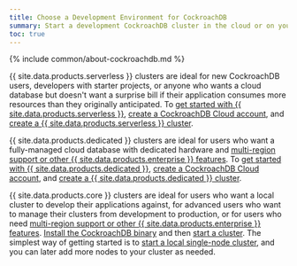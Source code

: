 ```yaml
---
title: Choose a Development Environment for CockroachDB
summary: Start a development CockroachDB cluster in the cloud or on your local machine
toc: true
---
```


{% include common/about-cockroachdb.md %}

{{ site.data.products.serverless }} clusters are ideal for new CockroachDB users, developers with starter projects, or anyone who wants a cloud database but doesn't want a surprise bill if their application consumes more resources than they originally anticipated. To [get started with {{ site.data.products.serverless }}](../cockroachcloud/quickstart.html), [create a CockroachDB Cloud account](../cockroachcloud/create-an-account.html), and [create a {{ site.data.products.serverless }} cluster](../cockroachcloud/create-a-serverless-cluster.html).

{{ site.data.products.dedicated }} clusters are ideal for users who want a fully-managed cloud database with dedicated hardware and [multi-region support or other {{ site.data.products.enterprise }} features](enterprise-licensing.html). To [get started with {{ site.data.products.dedicated }}](../cockroachcloud/quickstart-trial-cluster.html), [create a CockroachDB Cloud account](../cockroachcloud/create-an-account.html), and [create a {{ site.data.products.dedicated }} cluster](../cockroachcloud/create-your-cluster.html).

{{ site.data.products.core }} clusters are ideal for users who want a local cluster to develop their applications against, for advanced users who want to manage their clusters from development to production, or for users who need [multi-region support or other {{ site.data.products.enterprise }} features](enterprise-licensing.html). [Install the CockroachDB binary](install-cockroachdb.html) and then [start a cluster](secure-a-cluster.html). The simplest way of getting started is to [start a local single-node cluster](cockroach-start-single-node.html), and you can later add more nodes to your cluster as needed.
